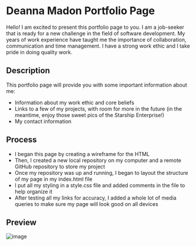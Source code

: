 # Deanna Madon Portfolio Page

Hello! I am excited to present this portfolio page to you. I am a job-seeker that is ready for a new challenge in the field of software development. My years of work experience have taught me the importance of collaboration, communication and time management. I have a strong work ethic and I take pride in doing quality work. 



## Description

This portfolio page will provide you with some important information about me:

* Information about my work ethic and core beliefs
* Links to a few of my projects, with room for more in the future (in the meantime, enjoy those sweet pics of the Starship Enterprise!)
* My contact information

## Process

* I began this page by creating a wireframe for the HTML
* Then, I created a new local repository on my computer and a remote GitHub repository to store my project
* Once my repository was up and running, I began to layout the structure of my page in my index.html file
* I put all my styling in a style.css file and added comments in the file to help organize it
* After testing all my links for accuracy, I added a whole lot of media queries to make sure my page will look good on all devices

## Preview

![image](https://user-images.githubusercontent.com/99852346/172752203-8be51a6c-0cbf-4484-acc6-f900c48b753f.png)
